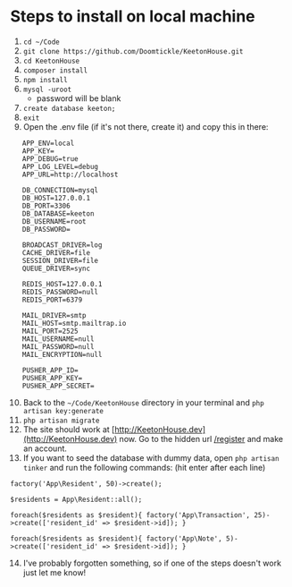 # Steps to install on local machine

1. `cd ~/Code`
2. `git clone https://github.com/Doomtickle/KeetonHouse.git`
3. `cd KeetonHouse`
4. `composer install`
5. `npm install`
6. `mysql -uroot` 
    * password will be blank
7. `create database keeton;`
8. `exit`
9. Open the .env file (if it's not there, create it) and copy this in there:
```APP_NAME=Laravel
   APP_ENV=local
   APP_KEY=
   APP_DEBUG=true
   APP_LOG_LEVEL=debug
   APP_URL=http://localhost
   
   DB_CONNECTION=mysql
   DB_HOST=127.0.0.1
   DB_PORT=3306
   DB_DATABASE=keeton
   DB_USERNAME=root
   DB_PASSWORD=
   
   BROADCAST_DRIVER=log
   CACHE_DRIVER=file
   SESSION_DRIVER=file
   QUEUE_DRIVER=sync
   
   REDIS_HOST=127.0.0.1
   REDIS_PASSWORD=null
   REDIS_PORT=6379
   
   MAIL_DRIVER=smtp
   MAIL_HOST=smtp.mailtrap.io
   MAIL_PORT=2525
   MAIL_USERNAME=null
   MAIL_PASSWORD=null
   MAIL_ENCRYPTION=null
   
   PUSHER_APP_ID=
   PUSHER_APP_KEY=
   PUSHER_APP_SECRET=
   ```
   10. Back to the `~/Code/KeetonHouse` directory in your terminal and `php artisan key:generate`
   11. `php artisan migrate`
   12. The site should work at [http://KeetonHouse.dev](http://KeetonHouse.dev) now. Go to the hidden url [/register](http://KeetonHouse.dev) and make an account.
   13. If you want to seed the database with dummy data, open `php artisan tinker` and run the following commands: (hit enter after each line)
   ```
   factory('App\Resident', 50)->create();
   
   $residents = App\Resident::all();
   
   foreach($residents as $resident){ factory('App\Transaction', 25)->create(['resident_id' => $resident->id]); }
   
   foreach($residents as $resident){ factory('App\Note', 5)->create(['resident_id' => $resident->id]); }
   
   ```
   
   14. I've probably forgotten something, so if one of the steps doesn't work just let me know!

